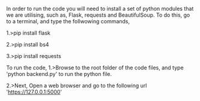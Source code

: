 In order to run the code you will need to install a set of python modules that we are utilising, such as, Flask, requests and BeautifulSoup.
To do this, go to a terminal, and type the follwowing commands,

1.>pip install flask

2.>pip install bs4

3.>pip install requests

To run the code, 
1.>Browse to the root folder of the code files, and type 'python backend.py' to run the python file.

2.>Next, Open a web browser and go to the following url 'https://127.0.0.1:5000'

